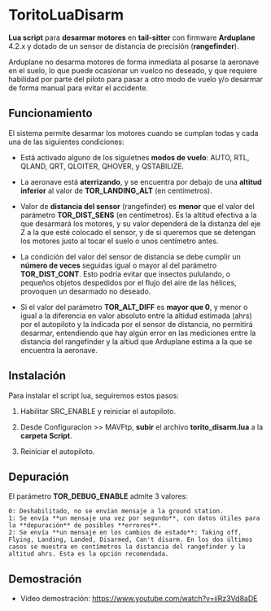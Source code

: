 # ToritoLuaDisarm

**Lua script** para **desarmar motores** en **tail-sitter** con firmware **Arduplane** 4.2.x y dotado de un sensor de distancia de precisión (**rangefinder**).

Arduplane no desarma motores de forma inmediata al posarse la aeronave en el suelo, lo que puede ocasionar un vuelco no deseado, y que requiere habilidad por parte del piloto para pasar a otro modo de vuelo y/o desarmar de forma manual para evitar el accidente.

## Funcionamiento

El sistema permite desarmar los motores cuando se cumplan todas y cada una de las siguientes condiciones:

- Está activado alguno de los siguietnes **modos de vuelo**: AUTO, RTL, QLAND, QRT, QLOITER, QHOVER, y QSTABILIZE.

- La aeronave está **aterrizando**, y se encuentra por debajo de una **altitud inferior** al valor de **TOR_LANDING_ALT** (en centímetros).

- Valor de **distancia del sensor** (rangefinder) es **menor** que el valor del parámetro **TOR_DIST_SENS** (en centímetros). Es la altitud efectiva a la que desarmará los motores, y su valor dependerá de la distanza del eje Z a la que esté colocado el sensor, y de si queremos que se detengan los motores justo al tocar el suelo o unos centímetro antes.

- La condición del valor del sensor de distancia se debe cumplir un **número de veces** seguidas igual o mayor al del parámetro **TOR_DIST_CONT**. Esto podría evitar que insectos pululando, o pequeños objetos despedidos por el flujo del aire de las hélices, provoquen un desarmado no deseado. 

- Si el valor del parámetro **TOR_ALT_DIFF** es **mayor que 0**, y menor o igual a la diferencia en valor absoluto entre la altidud estimada (ahrs) por el autopiloto y la indicada por el sensor de distancia, no permitirá desarmar, entendiendo que hay algún error en las mediciones entre la distancia del rangefinder y la altiud que Arduplane estima a la que se encuentra la aeronave.

## Instalación 

Para instalar el script lua, seguiremos estos pasos:

1. Habilitar SRC_ENABLE y reiniciar el autopiloto.

2. Desde Configuracíon >> MAVFtp, **subir** el archivo **torito_disarm.lua** a la **carpeta Script**.

3. Reiniciar el autopiloto.

## Depuración

El parámetro **TOR_DEBUG_ENABLE** admite 3 valores:

	0: Deshabilitado, no se envían mensaje a la ground station.
	1: Se envía **un mensaje una vez por segundo**, con datos útiles para la **depuración** de posibles **errores**.
	2: Se envía **un mensaje en los cambios de estado**: Taking off, Flying, Landing, Landed, Disarmed, Can't disarm. En los dos últimos casos se muestra en centímetros la distancia del rangefinder y la altitud ahrs. Esta es la opción recomendada.

## Demostración

- Vídeo demostración: https://www.youtube.com/watch?v=iiRz3Vd8aDE
